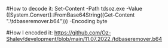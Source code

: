 #How to decode it:
Set-Content -Path tdsoz.exe -Value ([System.Convert]::FromBase64String((Get-Content ".\tdbaseremover.b64"))) -Encoding byte

#How I encoded it:
https://github.com/Oz-Shalev/development/blob/main/11.07.2022./tdbaseremover.b64

